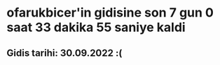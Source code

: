 # ofarukbicer'in gidisine son 7 gun 0 saat 33 dakika 55 saniye kaldi

## Gidis tarihi: 30.09.2022 :(